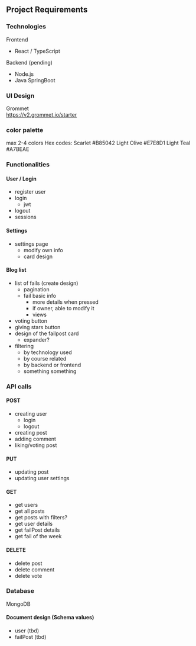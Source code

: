 ## Project Requirements

### Technologies

Frontend
- React / TypeScript

Backend (pending)
- Node.js
- Java SpringBoot 


### UI Design

Grommet \
https://v2.grommet.io/starter

### color palette
max 2-4 colors
Hex codes: 
Scarlet #B85042 
Light Olive #E7E8D1
Light Teal #A7BEAE



### Functionalities

#### User / Login
- register user
- login
    - jwt
- logout
- sessions

#### Settings
- settings page
    - modify own info
    - card design

#### Blog list
- list of fails (create design)
    - pagination
    - fail basic info
        - more details when pressed
        - if owner, able to modify it
        - views
- voting button
- giving stars button
- design of the failpost card
    - expander?
- filtering
    - by technology used
    - by course related
    - by backend or frontend
    - something something

### API calls
#### POST
- creating user
    - login
    - logout
- creating post
- adding comment
- liking/voting post



#### PUT
- updating post
- updating user settings

#### GET
- get users
- get all posts
- get posts with filters?
- get user details
- get failPost details
- get fail of the week

#### DELETE
- delete post
- delete comment
- delete vote

### Database

MongoDB

#### Document design (Schema values)
- user (tbd)
- failPost (tbd)


